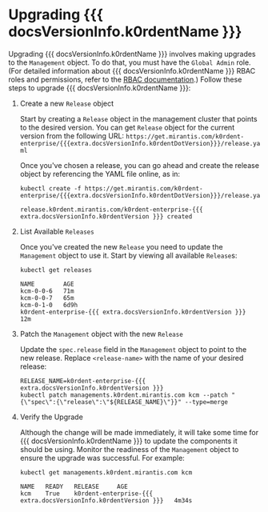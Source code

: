 # Upgrading {{{ docsVersionInfo.k0rdentName }}}

Upgrading {{{ docsVersionInfo.k0rdentName }}} involves making upgrades to the
`Management` object. To do that, you must have the `Global Admin` role. (For
detailed information about {{{ docsVersionInfo.k0rdentName }}} RBAC roles and
permissions, refer to the [RBAC documentation](../access/rbac/index.md).) Follow
these steps to upgrade {{{ docsVersionInfo.k0rdentName }}}:

1. Create a new `Release` object

    Start by creating a `Release` object in the management cluster that points
	to the desired version. You can get `Release` object for the current
	version from the following URL:
	`https://get.mirantis.com/k0rdent-enterprise/{{{extra.docsVersionInfo.k0rdentDotVersion}}}/release.yaml`

    Once you've chosen a release, you can go ahead and create the release object by
    referencing the YAML file online, as in:

    ```shell
    kubectl create -f https://get.mirantis.com/k0rdent-enterprise/{{{extra.docsVersionInfo.k0rdentDotVersion}}}/release.yaml
    ```
    ```console
    release.k0rdent.mirantis.com/k0rdent-enterprise-{{{ extra.docsVersionInfo.k0rdentVersion }}} created
    ```

2. List Available `Releases`

    Once you've created the new `Release` you need to update the `Management`
    object to use it. Start by viewing all available `Release`s:

    ```shell
    kubectl get releases
    ```

    ```console
    NAME        AGE
    kcm-0-0-6   71m
    kcm-0-0-7   65m
    kcm-0-1-0   6d9h
    k0rdent-enterprise-{{{ extra.docsVersionInfo.k0rdentVersion }}}   12m
    ```

3. Patch the `Management` object with the new `Release`

    Update the `spec.release` field in the `Management` object to point to the
    new release. Replace `<release-name>` with the name of your desired release:

    ```shell
    RELEASE_NAME=k0rdent-enterprise-{{{ extra.docsVersionInfo.k0rdentVersion }}}
    kubectl patch managements.k0rdent.mirantis.com kcm --patch "{\"spec\":{\"release\":\"${RELEASE_NAME}\"}}" --type=merge
    ```

4. Verify the Upgrade

    Although the change will be made immediately, it will take some time for
	{{{ docsVersionInfo.k0rdentName }}} to update the components it should be
    using. Monitor the readiness of the `Management` object to ensure the
    upgrade was successful. For example:

    ```shell
    kubectl get managements.k0rdent.mirantis.com kcm
    ```
    ```console
    NAME   READY   RELEASE     AGE
    kcm    True    k0rdent-enterprise-{{{ extra.docsVersionInfo.k0rdentVersion }}}   4m34s
    ```
